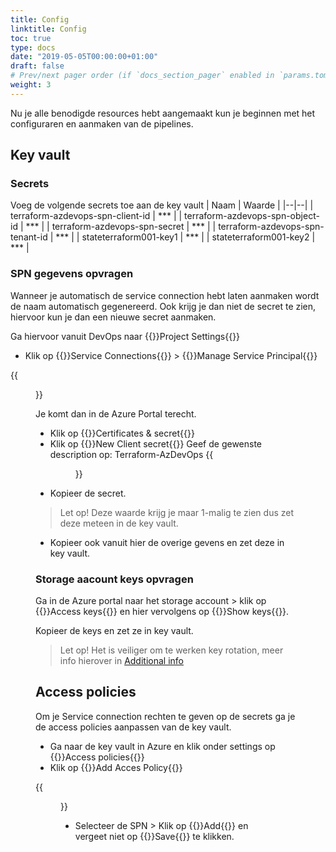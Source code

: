 ```yaml
---
title: Config
linktitle: Config
toc: true
type: docs
date: "2019-05-05T00:00:00+01:00"
draft: false
# Prev/next pager order (if `docs_section_pager` enabled in `params.toml`)
weight: 3
---
```


Nu je alle benodigde resources hebt aangemaakt kun je beginnen met het configuraren en aanmaken van de pipelines.

<!--more-->

## Key vault

### Secrets
Voeg de volgende secrets toe aan de key vault
| Naam | Waarde |
|--|--|
| terraform-azdevops-spn-client-id | *** |
| terraform-azdevops-spn-object-id | *** |
| terraform-azdevops-spn-secret | *** |
| terraform-azdevops-spn-tenant-id | *** |
| stateterraform001-key1 | *** |
| stateterraform001-key2 | *** |

### SPN gegevens opvragen
Wanneer je automatisch de service connection hebt laten aanmaken wordt de naam automatisch gegenereerd. Ook krijg je dan niet de secret te zien, hiervoor kun je dan een nieuwe secret aanmaken. 

Ga hiervoor vanuit DevOps naar {{<hl>}}Project Settings{{</hl>}}
- Klik op {{<hl>}}Service Connections{{</hl>}} > {{<hl>}}Manage Service Principal{{</hl>}}

{{<figure library="true" src="azure-terraform/manageserviceprincipal.png" title="Manage Service Principal">}}

Je komt dan in de Azure Portal terecht.

- Klik op {{<hl>}}Certificates & secret{{</hl>}}
- Klik op {{<hl>}}New Client secret{{</hl>}}
Geef de gewenste description op: Terraform-AzDevOps
{{<figure library="true" src="azure-terraform/spnsecret.png" title="Add client secret">}}
- Kopieer de secret.

>Let op! Deze waarde krijg je maar 1-malig te zien dus zet deze meteen in de key vault.

- Kopieer ook vanuit hier de overige gevens en zet deze in key vault.

### Storage aacount keys opvragen
Ga in de Azure portal naar het storage account > klik op {{<hl>}}Access keys{{</hl>}} en hier vervolgens op {{<hl>}}Show keys{{</hl>}}.

Kopieer de keys en zet ze in key vault.

>Let op! Het is veiliger om te werken key rotation, meer info hierover in [Additional info](https://knoester-it.online/courses/azure-terraform/additional/)

## Access policies
Om je Service connection rechten te geven op de secrets ga je de access policies aanpassen van de key vault.

- Ga naar de key vault in Azure en klik onder settings op {{<hl>}}Access policies{{</hl>}}
- Klik op {{<hl>}}Add Acces Policy{{</hl>}}

{{<figure library="true" src="azure-terraform/kvaccesspolicy.png" title="Add access policy">}}

- Selecteer de SPN > Klik op {{<hl>}}Add{{</hl>}} en vergeet niet op {{<hl>}}Save{{</hl>}} te klikken.
